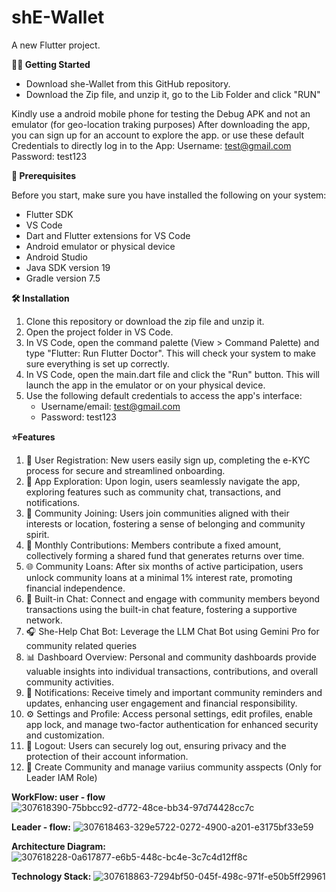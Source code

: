 # shE-Wallet

A new Flutter project.

**🏃‍♀️ Getting Started**

- Download she-Wallet from this GitHub repository.
- Download the Zip file, and unzip it, go to the Lib Folder and click "RUN"

Kindly use a android mobile phone for testing the Debug APK and not an emulator (for geo-location traking purposes) After downloading the app, you can sign up for an account to explore the app. or use these default Credentials to directly log in to the App: 
Username: test@gmail.com 
Password: test123

**📝 Prerequisites**

Before you start, make sure you have installed the following on your system:

- Flutter SDK
- VS Code
- Dart and Flutter extensions for VS Code
- Android emulator or physical device
- Android Studio
- Java SDK version 19
- Gradle version 7.5

**🛠️ Installation**
1. Clone this repository or download the zip file and unzip it.
2. Open the project folder in VS Code.
3. In VS Code, open the command palette (View > Command Palette) and type "Flutter: Run Flutter Doctor". This will check your system to make sure everything is set up correctly.
4. In VS Code, open the main.dart file and click the "Run" button. This will launch the app in the emulator or on your physical device.
5. Use the following default credentials to access the app's interface:
   - Username/email: test@gmail.com
   - Password: test123

**⭐Features**
1. 📝 User Registration: New users easily sign up, completing the e-KYC process for secure and streamlined onboarding.
2. 🚀 App Exploration: Upon login, users seamlessly navigate the app, exploring features such as community chat, transactions, and notifications.
3. 🤝 Community Joining: Users join communities aligned with their interests or location, fostering a sense of belonging and community spirit.
4. 💸 Monthly Contributions: Members contribute a fixed amount, collectively forming a shared fund that generates returns over time.
5. 🌐 Community Loans: After six months of active participation, users unlock community loans at a minimal 1% interest rate, promoting financial independence.
6. 💬 Built-in Chat: Connect and engage with community members beyond transactions using the built-in chat feature, fostering a supportive network.
7. 🎧 She-Help Chat Bot: Leverage the LLM Chat Bot using Gemini Pro for community related queries
8. 📊 Dashboard Overview: Personal and community dashboards provide valuable insights into individual transactions, contributions, and overall community activities.
9. 🔔 Notifications: Receive timely and important community reminders and updates, enhancing user engagement and financial responsibility.
10. ⚙️ Settings and Profile: Access personal settings, edit profiles, enable app lock, and manage two-factor authentication for enhanced security and customization.
11. 🚪 Logout: Users can securely log out, ensuring privacy and the protection of their account information.
12. 🤝 Create Community and manage variius community asspects (Only for Leader IAM Role)

**WorkFlow: user - flow**
![307618390-75bbcc92-d772-48ce-bb34-97d74428cc7c](https://github.com/Neha220803/sample-main/assets/111070486/fa4a4d88-6350-4543-96e2-ce3d73178a34)

**Leader - flow:**
![307618463-329e5722-0272-4900-a201-e3175bf33e59](https://github.com/Neha220803/sample-main/assets/111070486/a1c2180f-a79b-42f8-84a9-c78e92da10ff)

**Architecture Diagram:**
![307618228-0a617877-e6b5-448c-bc4e-3c7c4d12ff8c](https://github.com/Neha220803/sample-main/assets/111070486/46cf806c-4bab-4d47-b387-c6f0bea7e9af)

**Technology Stack:**
![307618863-7294bf50-045f-498c-971f-e50b5ff29961](https://github.com/Neha220803/sample-main/assets/111070486/27bd5ed3-bb76-4e30-9279-44db67fb1301)
